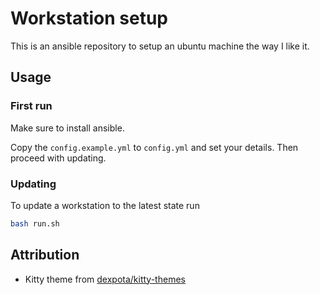 # Workstation setup

This is an ansible repository to setup an ubuntu machine the way I like it.

## Usage

### First run

Make sure to install ansible. 

Copy the `config.example.yml` to `config.yml` and set your details. Then proceed with updating.

### Updating

To update a workstation to the latest state run

```bash
bash run.sh
```

## Attribution

- Kitty theme from [dexpota/kitty-themes](https://github.com/dexpota/kitty-themes)